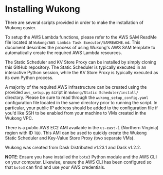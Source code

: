 # Installing Wukong

There are several scripts provided in order to make the installation of Wukong easier.

To setup the AWS Lambda functions, please refer to the AWS SAM ReadMe file located at `Wukong/AWS Lambda Task Executor/SAMREADME.md`. This document describes the process of using Wukong's AWS SAM template to automatically create the required AWS Lambda resources.

The Static Scheduler and KV Store Proxy can be installed by simply cloning this GitHub repository. The Static Scheduler is typically executed in an interactive Python session, while the KV Store Proxy is typically executed as its own Python process.

A majority of the required AWS infrastructure can be created using the provided `aws_setup.py` script in `Wukong/Static Scheduler/install/` directory. Please be sure to read through the `wukong_setup_config.yaml` configuration file located in the same directory prior to running the script. In particular, your public IP address should be added to the configuration file if you'd like SSH to be enabled from your machine to VMs created in the Wukong VPC.

There is a public AWS EC2 AMI available in the `us-east-1` (Northern Virginia) region with ID `TBD`. This AMI can be used to quickly create the Wukong Static Scheduler and Key-Value Store Proxy (two separate VMs). 

Wukong was created from Dask Distributed v1.23.1 and Dask v1.2.2. 

**NOTE**: Ensure you have installed the ``boto3`` Python module and the AWS CLI on your computer. Likewise, ensure the AWS CLI has been configured so that ``boto3`` can find and use your AWS credentials.
